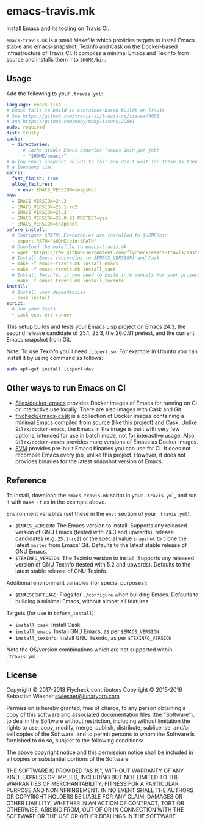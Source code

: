 emacs-travis.mk
===============

Install Emacs and its tooling on Travis CI.

`emacs-travis.mk` is a small Makefile which provides targets to install Emacs
stable and emacs-snapshot, Texinfo and Cask on the Docker-based infrastructure
of Travis CI.  It compiles a minimal Emacs and Texinfo from source and installs
them into `$HOME/bin`.

Usage
-----

Add the following to your `.travis.yml`:

``` yaml
language: emacs-lisp
# Emacs fails to build in container-based builds on Travis
# See https://github.com/travis-ci/travis-ci/issues/9061
# and https://github.com/moby/moby/issues/22801
sudo: required
dist: trusty
cache:
  - directories:
      # Cache stable Emacs binaries (saves 1min per job)
      - "$HOME/emacs/"
# Allow Emacs snapshot builds to fail and don’t wait for these as they can take
# a looooong time
matrix:
  fast_finish: true
  allow_failures:
    - env: EMACS_VERSION=snapshot
env:
  - EMACS_VERSION=24.3
  - EMACS_VERSION=25.1-rc2
  - EMACS_VERSION=25.3
  - EMACS_VERSION=26.0.91 PRETEST=yes
  - EMACS_VERSION=snapshot
before_install:
  # Configure $PATH: Executables are installed to $HOME/bin
  - export PATH="$HOME/bin:$PATH"
  # Download the makefile to emacs-travis.mk
  - wget 'https://raw.githubusercontent.com/flycheck/emacs-travis/master/emacs-travis.mk'
  # Install Emacs (according to $EMACS_VERSION) and Cask
  - make -f emacs-travis.mk install_emacs
  - make -f emacs-travis.mk install_cask
  # Install Texinfo, if you need to build info manuals for your project
  - make -f emacs-travis.mk install_texinfo
install:
  # Install your dependencies
  - cask install
script:
  # Run your tests
  - cask exec ert-runner
```

This setup builds and tests your Emacs Lisp project on Emacs 24.3, the second
release candidate of 25.1, 25.3, the 26.0.91 pretest, and the current Emacs
snapshot from Git.

Note: To use Texinfo you'll need `libperl.so`. For example in Ubuntu you can
install it by using command as follows:

```bash
sudo apt-get install libperl-dev
```

Other ways to run Emacs on CI
-----------------------------

- [Silex/docker-emacs](https://github.com/Silex/docker-emacs) provides Docker
  images of Emacs for running on CI or interactive use locally.  There are also
  images with Cask and Git.
- [flycheck/emacs-cask](https://hub.docker.com/r/flycheck/emacs-cask/) is a
  collection of Docker images containing a minimal Emacs compiled from source
  (like this project) and Cask.  Unlike `Silex/docker-emacs`, the Emacs in the
  image is built with very few options, intended for use in batch mode, not for
  interactive usage.  Also, `Silex/docker-emacs` provides more versions of Emacs
  as Docker images.
- [EVM](https://github.com/rejeep/evm) provides pre-built Emacs binaries you can
  use for CI.  It does not recompile Emacs every job, unlike this project.
  However, it does not provides binaries for the latest snapshot version of
  Emacs.

Reference
---------

To install, download the `emacs-travis.mk` script in your `.travis.yml`, and run
it with `make -f` as in the example above.

Environment variables (set these in the `env:` section of your `.travis.yml`):

- `$EMACS_VERSION`: The Emacs version to install.  Supports any released version
  of GNU Emacs (tested with 24.3 and upwards), release candidates
  (e.g. `25.1-rc2`) or the special value `snapshot` to clone the latest `master`
  from Emacs’ Git.  Defaults to the latest stable release of GNU Emacs.
- `$TEXINFO_VERSION`: The Texinfo version to install.  Supports any released
  version of GNU Texinfo (tested with 5.2 and upwards).  Defaults to the latest
  stable release of GNU Texinfo.

Additional environment variables (for special purposes):

- `$EMACSCONFFLAGS`: Flags for `./configure` when building Emacs.  Defaults to
  building a minimal Emacs, without almost all features

Targets (for use in `before_install`):

- `install_cask`: Install Cask
- `install_emacs`: Install GNU Emacs, as per `$EMACS_VERSION`
- `install_texinfo`: Install GNU Texinfo, as per `$TEXINFO_VERSION`

Note the OS/version combinations which are not supported within `.travis.yml`.

License
-------

Copyright © 2017-2018 Flycheck contributors
Copyright © 2015-2016 Sebastian Wiesner <swiesner@lunaryorn.com>

Permission is hereby granted, free of charge, to any person obtaining a copy
of this software and associated documentation files (the "Software"), to deal
in the Software without restriction, including without limitation the rights
to use, copy, modify, merge, publish, distribute, sublicense, and/or sell
copies of the Software, and to permit persons to whom the Software is
furnished to do so, subject to the following conditions:

The above copyright notice and this permission notice shall be included in all
copies or substantial portions of the Software.

THE SOFTWARE IS PROVIDED "AS IS", WITHOUT WARRANTY OF ANY KIND, EXPRESS OR
IMPLIED, INCLUDING BUT NOT LIMITED TO THE WARRANTIES OF MERCHANTABILITY, FITNESS
FOR A PARTICULAR PURPOSE AND NONINFRINGEMENT.  IN NO EVENT SHALL THE AUTHORS OR
COPYRIGHT HOLDERS BE LIABLE FOR ANY CLAIM, DAMAGES OR OTHER LIABILITY, WHETHER
IN AN ACTION OF CONTRACT, TORT OR OTHERWISE, ARISING FROM, OUT OF OR IN
CONNECTION WITH THE SOFTWARE OR THE USE OR OTHER DEALINGS IN THE SOFTWARE.
